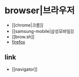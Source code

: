 # browser|브라우저

- [[chrome|크롬]]
- [[samsung-mobile|삼성모바일]]
- [[brow.sh]]
- [firefox](firefox)

## link
- [[navigator]]
